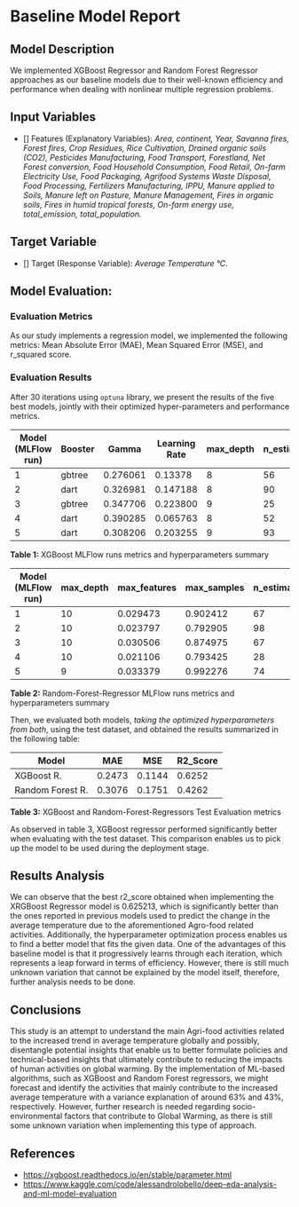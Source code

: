 # Baseline Model Report


## Model Description 

We implemented XGBoost Regressor and Random Forest Regressor approaches as our baseline models due to their well-known efficiency and performance when dealing with nonlinear multiple regression problems. 

## Input Variables

- [] Features (Explanatory Variables):
*Area, continent, Year, Savanna fires, Forest fires, Crop Residues, Rice Cultivation, Drained organic soils (CO2), Pesticides Manufacturing, Food Transport, Forestland, Net Forest conversion, Food Household  Consumption, Food Retail, On-farm Electricity Use, Food Packaging, Agrifood Systems Waste Disposal, Food Processing, Fertilizers Manufacturing, IPPU, Manure applied to Soils, Manure left on Pasture, Manure Management, Fires in organic soils, Fires in humid  tropical forests, On-farm energy use, total_emission, total_population.*



## Target Variable

- [] Target (Response Variable):
  *Average Temperature °C.*

## Model Evaluation: 

### Evaluation Metrics

As our study implements a regression model, we implemented the following metrics: 
Mean Absolute Error (MAE), Mean Squared Error (MSE), and r_squared score.   


### Evaluation Results
 After 30 iterations using `optuna` library, we present the results of the five best models, jointly with their optimized hyper-parameters and performance metrics. 


 | **Model (MLFlow run)** | **Booster** | **Gamma** | **Learning Rate** | **max_depth** | **n_estimators** | **mae** | **mse** | **r2_score** |
 | ---- | ---- | ----| ---- | ---- | ---- | ---- | ---- | ---- |
 | 1 | gbtree | 0.276061 | 0.13378 | 8 | 56 | 0.247258  | 0.114403 | 0.625213 |
 | 2 | dart | 0.326981 | 0.147188 | 8 | 90 | 0.247697  | 0.115368 | 0.622049 |
 | 3 | gbtree | 0.347706 | 0.223800 | 9 | 25 | 0.247682  | 0.115756 | 0.620779 |
 | 4 | dart | 0.390285 | 0.065763 | 8 | 52 | 0.248799  | 0.116976 | 0.616783 |
 | 5 | dart | 0.308206 | 0.203255 | 9 | 93 | 0.248230  | 0.117930 | 0.613659 |
 
**Table 1:** XGBoost MLFlow runs metrics and hyperparameters summary

| **Model (MLFlow run)** | **max_depth** | **max_features** | **max_samples** | **n_estimators** | **mae** | **mse** | **r2_score** |
 | ---- | ---- | ----| ---- | ---- | ---- | ---- | ---- | 
 | 1 | 10 | 0.029473 | 0.902412 | 67 | 0.254459 | 0.124865  | 0.590938 |
 | 2 | 10 | 0.023797 | 0.792905 | 98 | 0.257386 | 0.126889  | 0.584307 | 
 | 3 | 10 | 0.030506 | 0.874975 | 67 | 0.257671 | 0.127655  | 0.580172 | 
 | 4 | 10 | 0.021106 | 0.793425 | 28 | 0.259247 | 0.128151  | 0.116976 | 
 | 5 | 9 | 0.033379 | 0.992276 | 74 | 0.259405 | 0.128517  | 0.578973 | 
 
**Table 2:** Random-Forest-Regressor MLFlow runs metrics and hyperparameters summary

Then, we evaluated both models, *taking the optimized hyperparameters from both*, using the test dataset, and obtained the results summarized in the following table:

| **Model** | **MAE** | **MSE** | **R2_Score** |
| ---- | ---- | ---- | ---- |
| XGBoost R. | 0.2473 | 0.1144 | 0.6252 |
| Random Forest R. | 0.3076 | 0.1751 | 0.4262 |

**Table 3:** XGBoost and Random-Forest-Regressors Test Evaluation metrics

As observed in table 3, XGBoost regressor performed significantly better when evaluating with the test dataset. This comparison enables us to pick up the model to be used during the deployment stage.  

## Results Analysis 

We can observe that the best r2_score obtained when implementing the XRGBoost Regressor model is 0.625213, which is significantly better than the ones reported in previous models used to predict the change in the average temperature due to the aforementioned Agro-food related activities. Additionally, the hyperparameter optimization process enables us to find a better model that fits the given data. One of the advantages of this baseline model is that it progressively learns through each iteration, which represents a leap forward in terms of efficiency. However, there is still much unknown variation that cannot be explained by the model itself, therefore, further analysis needs to be done. 


## Conclusions

This study is an attempt to understand the main Agri-food activities related to the increased trend in average temperature globally and possibly, disentangle potential insights that enable us to better formulate policies and technical-based insights that ultimately contribute to reducing the impacts of human activities on global warming. By the implementation of ML-based algorithms, such as XGBoost and Random Forest regressors, we might forecast and identify the activities that mainly contribute to the increased average temperature with a variance explanation of around 63% and 43%, respectively. However, further research is needed regarding socio-environmental factors that contribute to Global Warming, as there is still some unknown variation when implementing this type of approach. 



## References

- https://xgboost.readthedocs.io/en/stable/parameter.html
- https://www.kaggle.com/code/alessandrolobello/deep-eda-analysis-and-ml-model-evaluation



